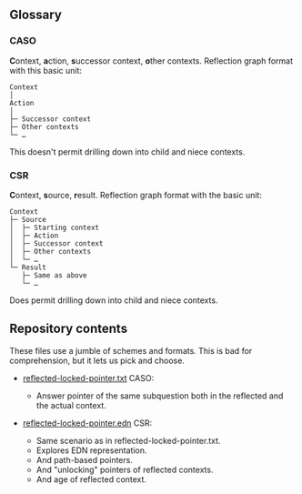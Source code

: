 Glossary
--------

### CASO

**C**ontext, **a**ction, **s**uccessor context, **o**ther contexts. Reflection
graph format with this basic unit:

```
Context
│
Action
│
├─ Successor context
├─ Other contexts
└─ …
```

This doesn't permit drilling down into child and niece contexts.

### CSR

**C**ontext, **s**ource, **r**esult. Reflection graph format with the basic
unit:

```
Context
├─ Source
│  ├─ Starting context
│  ├─ Action
│  ├─ Successor context
│  ├─ Other contexts
│  └─ …
└─ Result
   ├─ Same as above
   └─ …
```

Does permit drilling down into child and niece contexts.

Repository contents
-------------------

These files use a jumble of schemes and formats. This is bad for comprehension,
but it lets us pick and choose.

- [reflected-locked-pointer.txt](reflected-locked-pointer.txt) CASO:
    - Answer pointer of the same subquestion both in the reflected and the
      actual context.

- [reflected-locked-pointer.edn](reflected-locked-pointer.edn) CSR:
    - Same scenario as in reflected-locked-pointer.txt.
    - Explores EDN representation.
    - And path-based pointers.
    - And "unlocking" pointers of reflected contexts.
    - And age of reflected context.
